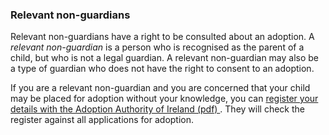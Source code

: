 ###  Relevant non-guardians

Relevant non-guardians have a right to be consulted about an adoption. A
_relevant non-guardian_ is a person who is recognised as the parent of a
child, but who is not a legal guardian. A relevant non-guardian may also be a
type of guardian who does not have the right to consent to an adoption.

If you are a relevant non-guardian and you are concerned that your child may
be placed for adoption without your knowledge, you can [ register your details
with the Adoption Authority of Ireland (pdf)
](http://aai.gov.ie/images/download/Form-F3-Natural-Father-Register-Form.pdf)
. They will check the register against all applications for adoption.
